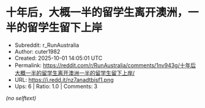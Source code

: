 # 十年后，大概一半的留学生离开澳洲，一半的留学生留下上岸

- Subreddit: r_RunAustralia
- Author: cuter1982
- Created: 2025-10-01 14:05:01 UTC
- Permalink: https://reddit.com/r/RunAustralia/comments/1nv943g/十年后大概一半的留学生离开澳洲一半的留学生留下上岸/
- URL: https://i.redd.it/nz7anadtbisf1.png
- Ups: 6 | Ratio: 1.0 | Comments: 3

_(no selftext)_
